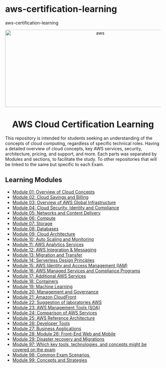 # aws-certification-learning
aws-certification-learning


<p align="center">
  <img src="./images/extra/banner_aws.png" alt="aws" width=600 height=250>
</p>

<h1 align="center">
    AWS Cloud Certification Learning
</h1>

This repository is intended for students seeking an understanding of the concepts
of cloud computing, regardless of specific technical roles.
Having a detailed overview of cloud concepts, key AWS services, security, architecture, pricing, and support, and more.
Each parts was separated by Modules and sections, to facilitate the study.
To other repositories that will be linked to the same but specific to each Exam.

## Learning Modules

  - [Module 01: Overview of Cloud Concepts][01]
  - [Module 02: Cloud Savings and Billing][02]
  - [Module 03: Overview of AWS Global Infrastructure][03]
  - [Module 04: Cloud Security, Identity and Compliance][04]
  - [Module 05: Networks and Content Delivery][05]
  - [Module 06: Compute][06]
  - [Module 07: Storage][07]
  - [Module 08: Databases][08]
  - [Module 09: Cloud Architecture][09]
  - [Module 10: Auto Scaling and Monitoring][10]
  - [Module 11: AWS Analytics Services][11]
  - [Module 12: AWS Integration & Messaging][12]
  - [Module 13: Migration and Transfer][13]
  - [Module 14: Serverless Design Principles][14]
  - [Module 15: AWS Identity and Access Management (IAM)][15]
  - [Module 16: AWS Managed Services and Compliance Programs][16]
  - [Module 17: Additional AWS Services][17]
  - [Module 18: Containers][18]
  - [Module 19: Machine Learning][19]
  - [Module 20: Management and Governance][20]
  - [Module 21: Amazon CloudFront][21]
  - [Module 22: Suggestion of laboratories AWS][22]
  - [Module 23: AWS Management Tools (SOA)][23]
  - [Module 24: Comparison of AWS Services][24]
  - [Module 25: AWS Reference Architecture][25]
  - [Module 26: Developer Tools][26]
  - [Module 27: Business Applications ][27]
  - [Module 28: Module 28: Front-End Web and Mobile ][28]
  - [Module 29: Disaster recovery and Migrations ][29]
  - [Module 97: Which key tools, technologies, and concepts might be covered on the exam ][97]
  - [Module 98: Common‌ ‌Exam‌ ‌Scenarios‌ ‌][98]
  - [Module 99: Concepts‌ ‌and‌‌ Strategies][99]
 

[01]: https://github.com/weder96/aws-certification-learning/tree/main/module-1
[02]: https://github.com/weder96/aws-certification-learning/tree/main/module-2
[03]: https://github.com/weder96/aws-certification-learning/tree/main/module-3
[04]: https://github.com/weder96/aws-certification-learning/tree/main/module-4
[05]: https://github.com/weder96/aws-certification-learning/tree/main/module-5
[06]: https://github.com/weder96/aws-certification-learning/tree/main/module-6
[07]: https://github.com/weder96/aws-certification-learning/tree/main/module-7
[08]: https://github.com/weder96/aws-certification-learning/tree/main/module-8
[09]: https://github.com/weder96/aws-certification-learning/tree/main/module-9
[10]: https://github.com/weder96/aws-certification-learning/tree/main/module-10
[11]: https://github.com/weder96/aws-certification-learning/tree/main/module-11
[12]: https://github.com/weder96/aws-certification-learning/tree/main/module-12
[13]: https://github.com/weder96/aws-certification-learning/tree/main/module-13
[14]: https://github.com/weder96/aws-certification-learning/tree/main/module-14
[15]: https://github.com/weder96/aws-certification-learning/tree/main/module-15
[16]: https://github.com/weder96/aws-certification-learning/tree/main/module-16
[17]: https://github.com/weder96/aws-certification-learning/tree/main/module-17
[18]: https://github.com/weder96/aws-certification-learning/tree/main/module-18
[19]: https://github.com/weder96/aws-certification-learning/tree/main/module-19
[20]: https://github.com/weder96/aws-certification-learning/tree/main/module-20
[21]: https://github.com/weder96/aws-certification-learning/tree/main/module-21
[22]: https://github.com/weder96/aws-certification-learning/tree/main/module-22
[23]: https://github.com/weder96/aws-certification-learning/tree/main/module-23
[24]: https://github.com/weder96/aws-certification-learning/tree/main/module-24
[25]: https://github.com/weder96/aws-certification-learning/tree/main/module-25
[26]: https://github.com/weder96/aws-certification-learning/tree/main/module-26
[27]: https://github.com/weder96/aws-certification-learning/tree/main/module-27
[28]: https://github.com/weder96/aws-certification-learning/tree/main/module-28
[29]: https://github.com/weder96/aws-certification-learning/tree/main/module-29
[97]: https://github.com/weder96/aws-certification-learning/tree/main/module-97
[98]: https://github.com/weder96/aws-certification-learning/tree/main/module-98
[99]: https://github.com/weder96/aws-certification-learning/tree/main/module-99